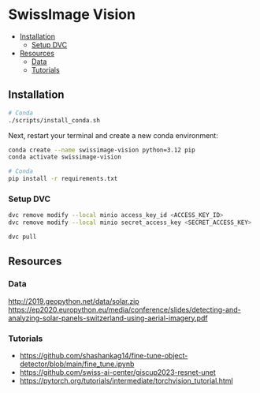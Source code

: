 # SwissImage Vision

- [Installation](#installation)
  - [Setup DVC](#setup-dvc)
- [Resources](#resources)
  - [Data](#data)
  - [Tutorials](#tutorials)

## Installation

```bash
# Conda
./scripts/install_conda.sh
```

Next, restart your terminal and create a new conda environment:

```bash
conda create --name swissimage-vision python=3.12 pip
conda activate swissimage-vision
```

```bash
# Conda
pip install -r requirements.txt
```

### Setup DVC

```bash
dvc remove modify --local minio access_key_id <ACCESS_KEY_ID>
dvc remove modify --local minio secret_access_key <SECRET_ACCESS_KEY>
```

```bash
dvc pull
```

## Resources

### Data

http://2019.geopython.net/data/solar.zip
https://ep2020.europython.eu/media/conference/slides/detecting-and-analyzing-solar-panels-switzerland-using-aerial-imagery.pdf

### Tutorials

- https://github.com/shashankag14/fine-tune-object-detector/blob/main/fine_tune.ipynb
- https://github.com/swiss-ai-center/giscup2023-resnet-unet
- https://pytorch.org/tutorials/intermediate/torchvision_tutorial.html
